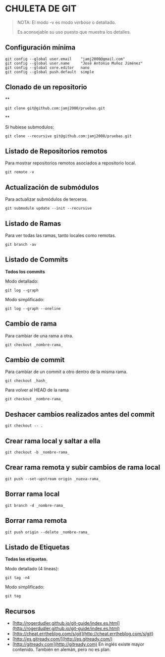 # CHULETA DE GIT

> NOTA: El modo -v es modo _verbose_ o detallado.
>
> Es aconsejable su uso puesto que muestra los detalles.

## Configuración mínima

```
git config --global user.email    "jamj2000@gmail.com"
git config --global user.name     "José Antonio Muñoz Jiménez"
git config --global core.editor   nano
git config --global push.default  simple
```

## Clonado de un repositorio

**
```
git clone git@github.com:jamj2000/pruebas.git
```
**

Si hubiese submodulos:

```
git clone --recursive git@github.com:jamj2000/pruebas.git
```

## Listado de Repositorios remotos

Para mostrar repositorios remotos asociados a repositorio local.

```
git remote -v
```

## Actualización de submódulos

Para actualizar submódulos de terceros.

```
git submodule update --init --recursive
```

## Listado de Ramas

Para ver todas las ramas, tanto locales como remotas.

```
git branch -av
```

## Listado de Commits

**Todos los commits**

Modo detallado:

```
git log --graph
```

Modo simplificado:

```
git log --graph --oneline
```

## Cambio de rama

Para cambiar de una rama a otra.

```
git checkout _nombre-rama_
```

## Cambio de commit

Para cambiar de un commit a otro dentro de la misma rama.

```
git checkout _hash_
```

Para volver al HEAD de la rama

```
git checkout _nombre-rama_
```

## Deshacer cambios realizados antes del commit

```
git checkout -- .
```

## Crear rama local y saltar a ella

```
git checkout -b _nombre-rama_
```

## Crear rama remota y subir cambios de rama local

```
git push --set-upstream origin _nueva-rama_
```

## Borrar rama local

```
git branch -d _nombre-rama_
```

## Borrar rama remota

```
git push origin --delete _nombre-rama_
```

## Listado de Etiquetas

**Todas las etiquetas.**

Modo detallado \(4 líneas\):

```
git tag -n4
```

Modo simplificado:

```
git tag
```

## Recursos

* [http://rogerdudler.github.io/git-guide/index.es.html](http://rogerdudler.github.io/git-guide/index.es.html)
* [http://cheat.errtheblog.com/s/git](http://cheat.errtheblog.com/s/git)
* [http://es.gitready.com/](http://es.gitready.com/)
* [http://gitready.com](http://gitready.com)  En inglés existe mayor contenido. También en alemán, pero no es plan.



